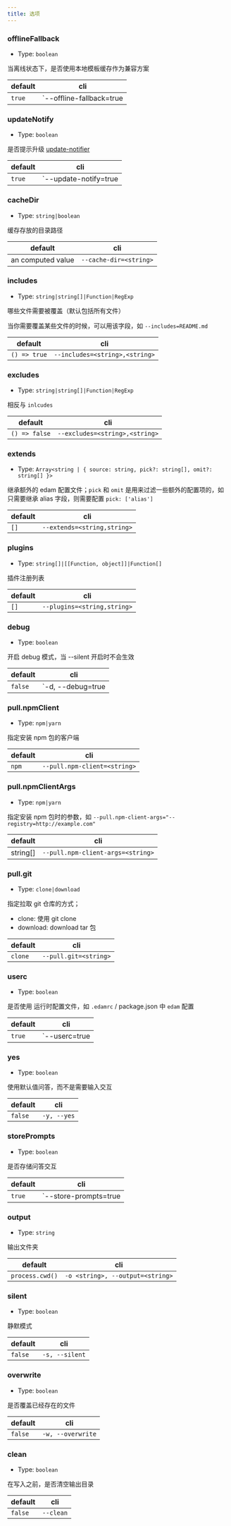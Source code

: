 ```yaml
---
title: 选项
---
```


### offlineFallback

- Type: `boolean`

当离线状态下，是否使用本地模板缓存作为兼容方案

| default | cli                             |
| ------- | ------------------------------- |
| `true`  | `--offline-fallback=true|false` |

### updateNotify

- Type: `boolean`

是否提示升级 [update-notifier](https://github.com/yeoman/update-notifier)

| default | cli                          |
| ------- | ---------------------------- |
| `true`  | `--update-notify=true|false` |

### cacheDir

- Type: `string|boolean`

缓存存放的目录路径

| default           | cli                    |
| ----------------- | ---------------------- |
| an computed value | `--cache-dir=<string>` |

### includes

- Type: `string|string[]|Function|RegExp`

哪些文件需要被覆盖（默认包括所有文件）

当你需要覆盖某些文件的时候，可以用该字段，如 `--includes=README.md`

| default      | cli                            |
| ------------ | ------------------------------ |
| `() => true` | `--includes=<string>,<string>` |

### excludes

- Type: `string|string[]|Function|RegExp`

相反与 `inlcudes`

| default       | cli                            |
| ------------- | ------------------------------ |
| `() => false` | `--excludes=<string>,<string>` |

### extends

- Type: `Array<string | { source: string, pick?: string[], omit?: string[] }>`

继承额外的 edam 配置文件；`pick` 和 `omit` 是用来过滤一些额外的配置项的，如只需要继承 alias 字段，则需要配置 `pick: ['alias']` 

| default | cli                         |
| ------- | --------------------------- |
| `[]`    | `--extends=<string,string>` |

### plugins

- Type: `string[]|[[Function, object]]|Function[]`

插件注册列表

| default | cli                         |
| ------- | --------------------------- |
| `[]`    | `--plugins=<string,string>` |

### debug

- Type: `boolean`

开启 debug 模式，当 --silent 开启时不会生效

| default | cli                      |
| ------- | ------------------------ |
| `false` | `-d, --debug=true|false` |

### pull.npmClient

- Type: `npm|yarn`

指定安装 npm 包的客户端

| default | cli                          |
| ------- | ---------------------------- |
| `npm`   | `--pull.npm-client=<string>` |

### pull.npmClientArgs

- Type: `npm|yarn`

指定安装 npm 包时的参数，如 `--pull.npm-client-args="--registry=http://example.com"`

| default  | cli                               |
| -------- | --------------------------------- |
| string[] | `--pull.npm-client-args=<string>` |

### pull.git

- Type: `clone|download`

指定拉取 git 仓库的方式；
- clone: 使用 git clone
- download: download tar 包

| default | cli                   |
| ------- | --------------------- |
| `clone` | `--pull.git=<string>` |

### userc

- Type: `boolean`

是否使用 运行时配置文件，如 `.edamrc` / package.json 中 `edam` 配置

| default | cli                  |
| ------- | -------------------- |
| `true`  | `--userc=true|false` |

### yes

- Type: `boolean`

使用默认值问答，而不是需要输入交互

| default | cli         |
| ------- | ----------- |
| `false` | `-y, --yes` |

### storePrompts

- Type: `boolean`

是否存储问答交互

| default | cli                          |
| ------- | ---------------------------- |
| `true`  | `--store-prompts=true|false` |

### output

- Type: `string`

输出文件夹

| default         | cli                              |
| --------------- | -------------------------------- |
| `process.cwd()` | `-o <string>, --output=<string>` |

### silent

- Type: `boolean`

静默模式

| default | cli            |
| ------- | -------------- |
| `false` | `-s, --silent` |

### overwrite

- Type: `boolean`

是否覆盖已经存在的文件

| default | cli               |
| ------- | ----------------- |
| `false` | `-w, --overwrite` |

### clean

- Type: `boolean`

在写入之前，是否清空输出目录

| default | cli       |
| ------- | --------- |
| `false` | `--clean` |
